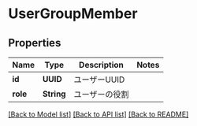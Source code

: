# UserGroupMember

## Properties
Name | Type | Description | Notes
------------ | ------------- | ------------- | -------------
**id** | **UUID** | ユーザーUUID | 
**role** | **String** | ユーザーの役割 | 

[[Back to Model list]](../README.md#documentation-for-models) [[Back to API list]](../README.md#documentation-for-api-endpoints) [[Back to README]](../README.md)


